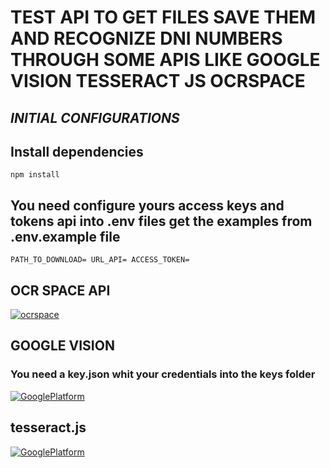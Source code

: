 # TEST API TO GET FILES SAVE THEM AND RECOGNIZE DNI NUMBERS THROUGH SOME APIS LIKE GOOGLE VISION TESSERACT JS OCRSPACE

## _INITIAL CONFIGURATIONS_

## Install dependencies

`npm install `

## You need configure yours access keys and tokens api into .env files get the examples from .env.example file

`PATH_TO_DOWNLOAD= URL_API= ACCESS_TOKEN= `

## OCR SPACE API

[![ocrspace](https://ocr.space/Content/Images/ocrspacelogo2020b.png)](https://ocr.space/OCRAPI)

## GOOGLE VISION

### You need a key.json whit your credentials into the keys folder

[![GooglePlatform](https://www.gstatic.com/devrel-devsite/prod/v870be6fb6841f3532cd3aec5bc0b3146031642f2794ae8ba7f51ebf843a655f9/cloud/images/favicons/onecloud/favicon.ico)](https://cloud.google.com/vision)

## tesseract.js

[![GooglePlatform](https://static.npmjs.com/da3ab40fb0861d15c83854c29f5f2962.png)](https://www.npmjs.com/package/tesseract.js/v/2.1.1)

